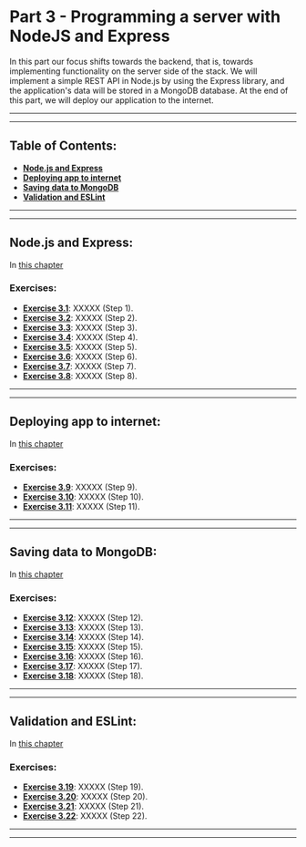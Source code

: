 # Part 3 - Programming a server with NodeJS and Express

In this part our focus shifts towards the backend, that is, towards implementing functionality on the server side of the stack. We will implement a simple REST API in Node.js by using the Express library, and the application's data will be stored in a MongoDB database. At the end of this part, we will deploy our application to the internet.

---
---

## Table of Contents:

- **[Node.js and Express](#nodejs-and-express)**
- **[Deploying app to internet](#deploying-app-to-internet)**
- **[Saving data to MongoDB](#saving-data-to-mongodb)**
- **[Validation and ESLint](#validation-and-eslint)**

---
---

## Node.js and Express:

In [this chapter](https://fullstackopen.com/en/part3/node_js_and_express)

### Exercises:

- **[Exercise 3.1]()**: XXXXX (Step 1).
- **[Exercise 3.2]()**: XXXXX (Step 2).
- **[Exercise 3.3]()**: XXXXX (Step 3).
- **[Exercise 3.4]()**: XXXXX (Step 4).
- **[Exercise 3.5]()**: XXXXX (Step 5).
- **[Exercise 3.6]()**: XXXXX (Step 6).
- **[Exercise 3.7]()**: XXXXX (Step 7).
- **[Exercise 3.8]()**: XXXXX (Step 8).

---
---

## Deploying app to internet:

In [this chapter](https://fullstackopen.com/en/part3/deploying_app_to_internet)

### Exercises:

- **[Exercise 3.9]()**: XXXXX (Step 9).
- **[Exercise 3.10]()**: XXXXX (Step 10).
- **[Exercise 3.11]()**: XXXXX (Step 11).

---
---

## Saving data to MongoDB:

In [this chapter](https://fullstackopen.com/en/part3/saving_data_to_mongo_db)

### Exercises:

- **[Exercise 3.12]()**: XXXXX (Step 12).
- **[Exercise 3.13]()**: XXXXX (Step 13).
- **[Exercise 3.14]()**: XXXXX (Step 14).
- **[Exercise 3.15]()**: XXXXX (Step 15).
- **[Exercise 3.16]()**: XXXXX (Step 16).
- **[Exercise 3.17]()**: XXXXX (Step 17).
- **[Exercise 3.18]()**: XXXXX (Step 18).

---
---

## Validation and ESLint:

In [this chapter](https://fullstackopen.com/en/part3/validation_and_es_lint)

### Exercises:

- **[Exercise 3.19]()**: XXXXX (Step 19).
- **[Exercise 3.20]()**: XXXXX (Step 20).
- **[Exercise 3.21]()**: XXXXX (Step 21).
- **[Exercise 3.22]()**: XXXXX (Step 22).

---
---